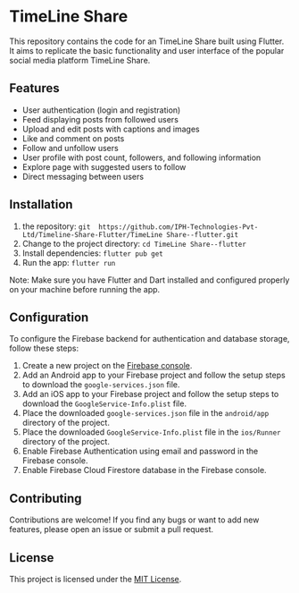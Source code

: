 # TimeLine Share

This repository contains the code for an TimeLine Share built using Flutter. It aims to replicate the basic functionality and user interface of the popular social media platform TimeLine Share. 

## Features
- User authentication (login and registration)
- Feed displaying posts from followed users
- Upload and edit posts with captions and images
- Like and comment on posts
- Follow and unfollow users
- User profile with post count, followers, and following information
- Explore page with suggested users to follow
- Direct messaging between users

## Installation
1.  the repository: `git  https://github.com/IPH-Technologies-Pvt-Ltd/Timeline-Share-Flutter/TimeLine Share--flutter.git`
2. Change to the project directory: `cd TimeLine Share--flutter`
3. Install dependencies: `flutter pub get`
4. Run the app: `flutter run`

Note: Make sure you have Flutter and Dart installed and configured properly on your machine before running the app.

## Configuration
To configure the Firebase backend for authentication and database storage, follow these steps:

1. Create a new project on the [Firebase console](https://console.firebase.google.com/).
2. Add an Android app to your Firebase project and follow the setup steps to download the `google-services.json` file.
3. Add an iOS app to your Firebase project and follow the setup steps to download the `GoogleService-Info.plist` file.
4. Place the downloaded `google-services.json` file in the `android/app` directory of the project.
5. Place the downloaded `GoogleService-Info.plist` file in the `ios/Runner` directory of the project.
6. Enable Firebase Authentication using email and password in the Firebase console.
7. Enable Firebase Cloud Firestore database in the Firebase console.

## Contributing
Contributions are welcome! If you find any bugs or want to add new features, please open an issue or submit a pull request.

## License
This project is licensed under the [MIT License](LICENSE).
